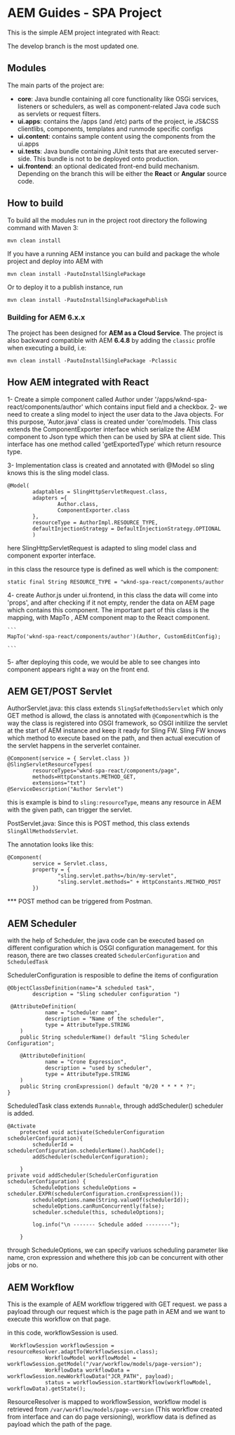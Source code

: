 # AEM Guides - SPA Project

This is the simple AEM project integrated with React:

The develop branch is the most updated one.

## Modules

The main parts of the project are:

* **core**: Java bundle containing all core functionality like OSGi services, listeners or schedulers, as well as component-related Java code such as servlets or request filters.
* **ui.apps**: contains the /apps (and /etc) parts of the project, ie JS&CSS clientlibs, components, templates and runmode specific configs
* **ui.content**: contains sample content using the components from the ui.apps
* **ui.tests**: Java bundle containing JUnit tests that are executed server-side. This bundle is not to be deployed onto production.
* **ui.frontend**: an optional dedicated front-end build mechanism. Depending on the branch this will be either the **React** or **Angular** source code.

## How to build

To build all the modules run in the project root directory the following command with Maven 3:

    mvn clean install

If you have a running AEM instance you can build and package the whole project and deploy into AEM with

    mvn clean install -PautoInstallSinglePackage

Or to deploy it to a publish instance, run

    mvn clean install -PautoInstallSinglePackagePublish

### Building for AEM 6.x.x

The project has been designed for **AEM as a Cloud Service**. The project is also backward compatible with AEM **6.4.8** by adding the `classic` profile when executing a build, i.e:

    mvn clean install -PautoInstallSinglePackage -Pclassic

## How AEM integrated with React

1- Create a simple component called Author under '/apps/wknd-spa-react/components/author' which contains input field and a checkbox.
2- we need to create a sling model to inject the user data to the Java objects. For this purpose, 'Autor.java' class is created under 'core/models.
    This class extends the ComponentExporter interface which serialize the AEM component to Json type which then can be used by SPA at client side. This             interface has one method called 'getExportedType' which return resource type.
    
3- Implementation class is created and annotated with @Model so sling knows this is the sling model class.
```
@Model(
        adaptables = SlingHttpServletRequest.class,
        adapters ={
                Author.class,
                ComponentExporter.class
        },
        resourceType = AuthorImpl.RESOURCE_TYPE,
        defaultInjectionStrategy = DefaultInjectionStrategy.OPTIONAL
        )
```
here SlingHttpServletRequest is adapted to sling model class and component exporter interface.    

in this class the resource type is defined as well which is the component:
```
static final String RESOURCE_TYPE = "wknd-spa-react/components/author
```

4- create Author.js under ui.frontend,
    in this class the data will come into 'props', and after checking if it not empty, render the data on AEM page which contains this component.
    The important part of this class is the mapping, with MapTo , AEM component map to the React component.
    
    ```
    MapTo('wknd-spa-react/components/author')(Author, CustomEditConfig);
    
    ```

5- after deploying this code, we would be able to see changes into component appears right a way on the front end.

## AEM GET/POST Servlet

AuthorServlet.java:
this class extends `SlingSafeMethodsServlet` which only GET method is allowd, the class is annotated with `@Component`which is the way the class is registered into OSGI framework, so OSGI initilize the servlet at the start of AEM instance and keep it ready for Sling FW. Sling FW knows which method to execute based on the path, and then actual execution of the servlet happens in the serverlet container.

```
@Component(service = { Servlet.class })
@SlingServletResourceTypes(
        resourceTypes="wknd-spa-react/components/page",
        methods=HttpConstants.METHOD_GET,
        extensions="txt")
@ServiceDescription("Author Servlet")
```

this is example is bind to `sling:resourceType`, means any resource in AEM with the given path, can trigger the servlet.

PostServlet.java:
Since this is POST method, this class extends `SlingAllMethodsServlet`.

The annotation looks like this:

```
@Component(
        service = Servlet.class,
        property = {
                "sling.servlet.paths=/bin/my-servlet",
                "sling.servlet.methods=" + HttpConstants.METHOD_POST
        })
```

*** POST method can be triggered from Postman.

## AEM Scheduler

with the help of Scheduler, the java code can be executed based on different configuration which is OSGI configuration management. for this reason, there are two classes created `SchedulerConfiguration` and `ScheduledTask`

SchedulerConfiguration is resposible to define the items of configuration 

```
@ObjectClassDefinition(name="A scheduled task",
        description = "Sling scheduler configuration ")

 @AttributeDefinition(
            name = "scheduler name",
            description = "Name of the scheduler",
            type = AttributeType.STRING
    )
    public String schedulerName() default "Sling Scheduler Configuration";

    @AttributeDefinition(
            name = "Crone Expression",
            description = "used by scheduler",
            type = AttributeType.STRING
    )
    public String cronExpression() default "0/20 * * * * ?";
}

```

ScheduledTask class extends `Runnable`, through addScheduler() scheduler is added.

```
@Activate
    protected void activate(SchedulerConfiguration schedulerConfiguration){
        schedulerId = schedulerConfiguration.schedulerName().hashCode();
        addScheduler(schedulerConfiguration);

    }
private void addScheduler(SchedulerConfiguration schedulerConfiguration) {
        ScheduleOptions scheduleOptions = scheduler.EXPR(schedulerConfiguration.cronExpression());
        scheduleOptions.name(String.valueOf(schedulerId));
        scheduleOptions.canRunConcurrently(false);
        scheduler.schedule(this, scheduleOptions);

        log.info("\n ------- Schedule added --------");

    }
```
through ScheduleOptions, we can specify variuos scheduling parameter like name, cron expression and whethere this job can be concurrent with other jobs or no.

## AEM Workflow

This is the example of AEM workflow triggered with GET request. we pass a payload through our request which is the page path in AEM and we want to execute this workflow on that page.

in this code, workflowSession is used.

```
 WorkflowSession workflowSession = resourceResolver.adaptTo(WorkflowSession.class);
            WorkflowModel workflowModel = workflowSession.getModel("/var/workflow/models/page-version");
            WorkflowData workflowData = workflowSession.newWorkflowData("JCR_PATH", payload);
            status = workflowSession.startWorkflow(workflowModel, workflowData).getState();
```

ResourceResolver is mapped to workflowSession, workflow model is retrieved from `/var/workflow/models/page-version` (This workflow created from interface and can do page versioning), workflow data is defined as payload which the path of the page.















    
